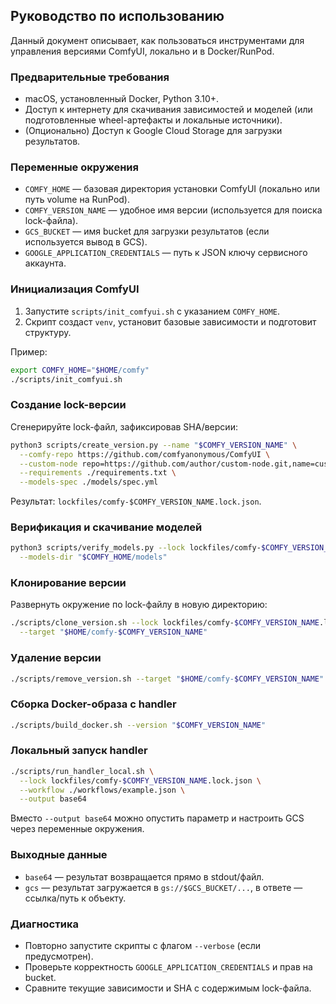 ## Руководство по использованию

Данный документ описывает, как пользоваться инструментами для управления версиями ComfyUI, локально и в Docker/RunPod.

### Предварительные требования

-   macOS, установленный Docker, Python 3.10+.
-   Доступ к интернету для скачивания зависимостей и моделей (или подготовленные wheel-артефакты и локальные источники).
-   (Опционально) Доступ к Google Cloud Storage для загрузки результатов.

### Переменные окружения

-   `COMFY_HOME` — базовая директория установки ComfyUI (локально или путь volume на RunPod).
-   `COMFY_VERSION_NAME` — удобное имя версии (используется для поиска lock-файла).
-   `GCS_BUCKET` — имя bucket для загрузки результатов (если используется вывод в GCS).
-   `GOOGLE_APPLICATION_CREDENTIALS` — путь к JSON ключу сервисного аккаунта.

### Инициализация ComfyUI

1. Запустите `scripts/init_comfyui.sh` с указанием `COMFY_HOME`.
2. Скрипт создаст `venv`, установит базовые зависимости и подготовит структуру.

Пример:

```bash
export COMFY_HOME="$HOME/comfy"
./scripts/init_comfyui.sh
```

### Создание lock-версии

Сгенерируйте lock-файл, зафиксировав SHA/версии:

```bash
python3 scripts/create_version.py --name "$COMFY_VERSION_NAME" \
  --comfy-repo https://github.com/comfyanonymous/ComfyUI \
  --custom-node repo=https://github.com/author/custom-node.git,name=custom-node \
  --requirements ./requirements.txt \
  --models-spec ./models/spec.yml
```

Результат: `lockfiles/comfy-$COMFY_VERSION_NAME.lock.json`.

### Верификация и скачивание моделей

```bash
python3 scripts/verify_models.py --lock lockfiles/comfy-$COMFY_VERSION_NAME.lock.json \
  --models-dir "$COMFY_HOME/models"
```

### Клонирование версии

Развернуть окружение по lock-файлу в новую директорию:

```bash
./scripts/clone_version.sh --lock lockfiles/comfy-$COMFY_VERSION_NAME.lock.json \
  --target "$HOME/comfy-$COMFY_VERSION_NAME"
```

### Удаление версии

```bash
./scripts/remove_version.sh --target "$HOME/comfy-$COMFY_VERSION_NAME"
```

### Сборка Docker-образа с handler

```bash
./scripts/build_docker.sh --version "$COMFY_VERSION_NAME"
```

### Локальный запуск handler

```bash
./scripts/run_handler_local.sh \
  --lock lockfiles/comfy-$COMFY_VERSION_NAME.lock.json \
  --workflow ./workflows/example.json \
  --output base64
```

Вместо `--output base64` можно опустить параметр и настроить GCS через переменные окружения.

### Выходные данные

-   `base64` — результат возвращается прямо в stdout/файл.
-   `gcs` — результат загружается в `gs://$GCS_BUCKET/...`, в ответе — ссылка/путь к объекту.

### Диагностика

-   Повторно запустите скрипты с флагом `--verbose` (если предусмотрен).
-   Проверьте корректность `GOOGLE_APPLICATION_CREDENTIALS` и прав на bucket.
-   Сравните текущие зависимости и SHA с содержимым lock-файла.
